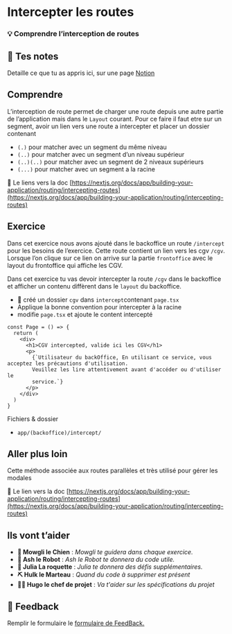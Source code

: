 # Intercepter les routes

### 💡 Comprendre l’interception de routes

## 📝 Tes notes

Detaille ce que tu as appris ici, sur une page [Notion](https://go.mikecodeur.com/course-notes-template)

## Comprendre

L’interception de route permet de charger une route depuis une autre partie de l’application mais dans le `Layout` courant. Pour ce faire il faut etre sur un segment, avoir un lien vers une route a intercepter et placer un dossier contenant

- `(.)` pour matcher avec un segment du même niveau
- `(..)` pour matcher avec un segment d’un niveau supérieur
- `(..)(..)` pour matcher avec un segment de 2 niveaux supérieurs
- `(...)` pour matcher avec un segment a la racine

📑 Le liens vers la doc [https://nextjs.org/docs/app/building-your-application/routing/intercepting-routes](https://nextjs.org/docs/app/building-your-application/routing/intercepting-routes)

## Exercice

Dans cet exercice nous avons ajouté dans le backoffice un route `/intercept` pour les besoins de l’exercice. Cette route contient un lien vers les cgv `/cgv`. Lorsque l’on clique sur ce lien on arrive sur la partie `frontoffice` avec le layout du frontoffice qui affiche les CGV.

Dans cet exercice tu vas devoir intercepter la route `/cgv` dans le backoffice et afficher un contenu diffèrent dans le `layout` du backoffice.

- 🐶 créé un dossier `cgv` dans `intercept`contenant `page.tsx`
- Applique la bonne convention pour intercepter à la racine
- modifie `page.tsx` et ajoute le content intercepté

```tsx
const Page = () => {
  return (
    <div>
      <h1>CGV intercepted, valide ici les CGV</h1>
      <p>
        {`Utilisateur du backOffice, En utilisant ce service, vous acceptez les précautions d'utilisation.
        Veuillez les lire attentivement avant d'accéder ou d'utiliser le
        service.`}
      </p>
    </div>
  )
}
```

Fichiers & dossier

- `app/(backoffice)/intercept/`

## Aller plus loin

Cette méthode associée aux routes parallèles et très utilisé pour gérer les modales

📑 Le lien vers la doc [https://nextjs.org/docs/app/building-your-application/routing/intercepting-routes](https://nextjs.org/docs/app/building-your-application/routing/intercepting-routes)

## Ils vont t’aider

- **🐶 Mowgli le Chien** : _Mowgli te guidera dans chaque exercice._
- **🤖 Ash le Robot** : _Ash le Robot te donnera du code utile._
- **🚀 Julia La roquette** : _Julia te donnera des défis supplémentaires._
- **⛏️ Hulk le Marteau** : _Quand du code à supprimer est présent_
- **👨‍✈️ Hugo le chef de projet** : _Va t'aider sur les spécifications du projet_

## 🐜 Feedback

Remplir le formulaire le [formulaire de FeedBack.](https://go.mikecodeur.com/cours-next-avis?entry.1912869708=Next%20PRO&entry.1430994900=2.Routing%20Avance&entry.533578441=03%20Les%20interceptions%20de%20routes)

